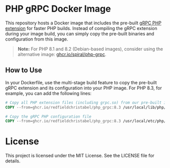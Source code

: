 # PHP gRPC Docker Image

This repository hosts a Docker image that includes the pre-built [gRPC PHP extension](https://grpc.io/docs/languages/php/) for faster PHP builds. Instead of compiling the gRPC extension during your image build, you can simply copy the pre-built binaries and configuration from this image.

> **Note:** For PHP 8.1 and 8.2 (Debian-based images), consider using the alternative image: [ghcr.io/spiral/php-grpc](https://github.com/spiral/php-grpc).

## How to Use

In your Dockerfile, use the multi-stage build feature to copy the pre-built gRPC extension and its configuration into your PHP image. For PHP 8.3, for example, you can add the following lines:

```dockerfile
# Copy all PHP extension files (including grpc.so) from our pre-built image
COPY --from=ghcr.io/redfieldchristabel/php_grpc:8.3 /usr/local/lib/php/extensions/ /usr/local/lib/php/extensions/

# Copy the gRPC PHP configuration file
COPY --from=ghcr.io/redfieldchristabel/php_grpc:8.3 /usr/local/etc/php/conf.d/docker-php-ext-grpc.ini /usr/local/etc/php/conf.d/docker-php-ext-grpc.ini
```

# License

This project is licensed under the MIT License. See the LICENSE file for details.
